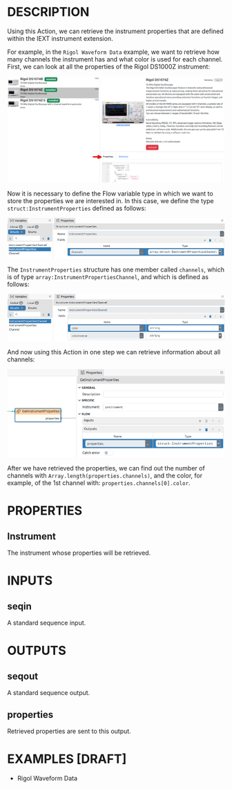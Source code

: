 # DESCRIPTION

Using this Action, we can retrieve the instrument properties that are defined within the IEXT instrument extension.

For example, in the `Rigol Waveform Data` example, we want to retrieve how many channels the instrument has and what color is used for each channel. First, we can look at all the properties of the Rigol DS1000Z instrument:

![Alt text](../images/get_instrument_properties_rigol_props.png)

Now it is necessary to define the Flow variable type in which we want to store the properties we are interested in. In this case, we define the type `struct:InstrumentProperties` defined as follows:

![Alt text](../images/get_instrument_properties_struct1.png)

The `InstrumentProperties` structure has one member called `channels`, which is of type `array:InstrumentPropertiesChannel`, and which is defined as follows:

![Alt text](../images/get_instrument_properties_struct2.png)

And now using this Action in one step we can retrieve information about all channels:

![Alt text](../images/get_instrument_properties.png)

After we have retrieved the properties, we can find out the number of channels with `Array.length(properties.channels)`, and the color, for example, of the 1st channel with: `properties.channels[0].color`.

# PROPERTIES

## Instrument

The instrument whose properties will be retrieved.

# INPUTS

## seqin

A standard sequence input.

# OUTPUTS

## seqout

A standard sequence output.

## properties

Retrieved properties are sent to this output.

# EXAMPLES [DRAFT]

-   Rigol Waveform Data
